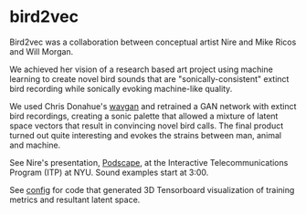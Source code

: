# bird2vec
Bird2vec was a collaboration between conceptual artist Nire and Mike Ricos and Will Morgan.

We achieved her vision of a research based art project
 using machine learning to  create novel bird sounds that are "sonically-consistent" 
 extinct bird recording while sonically evoking machine-like quality.
 
We used Chris Donahue's [wavgan](https://github.com/chrisdonahue/wavegan)
and retrained a GAN network with extinct bird
recordings, creating a sonic palette that allowed a mixture of latent space vectors that result
in convincing novel bird calls. The final product turned out quite interesting and evokes
the strains between man, animal and machine. 

See Nire's presentation, [Podscape](https://vimeo.com/336814705),
at the Interactive Telecommunications Program (ITP) at NYU. Sound examples start at 3:00.



See [config](./config) for code that generated 3D Tensorboard visualization of training metrics and 
resultant latent space.
